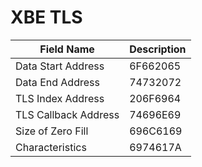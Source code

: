 # XBE TLS

| Field Name | Description |
|---|---|
| Data Start Address | 6F662065 |
| Data End Address | 74732072 |
| TLS Index Address | 206F6964 |
| TLS Callback Address | 74696E69 |
| Size of Zero Fill | 696C6169 |
| Characteristics | 6974617A |
